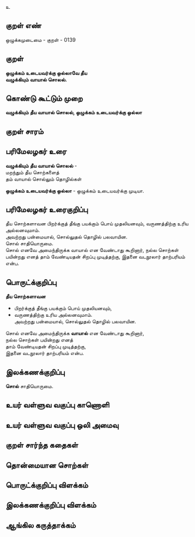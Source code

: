 உ

## குறள் எண் 

ஒழுக்கமுடைமை - குறள் - 0139  

## குறள் 

**ஒழுக்கம் உடையவர்க்கு ஒல்லாவே தீய  
வழுக்கியும் வாயால் சொலல்.** 

## கொண்டு கூட்டும் முறை

**வழுக்கியும் தீய வாயால் சொலல், ஒழுக்கம் உடையவர்க்கு ஒல்லா**  

## குறள் சாரம் 


## பரிமேலழகர் உரை

**வழுக்கியும் தீய வாயால் சொலல்** -  
மறந்தும் தீய சொற்களைத்  
தம் வாயால் சொல்லும் தொழில்கள்  

**ஒழுக்கம் உடையவர்க்கு ஒல்லா** - ஒழுக்கம் உடையவர்க்கு முடியா. 

## பரிமேலழகர் உரைகுறிப்பு   

தீய சொற்களாவன பிறர்க்குத் தீங்கு பயக்கும் பொய் முதலியனவும், வருணத்திற்கு உரிய அல்லனவுமாம்.  
அவற்றது பன்மையால், சொல்லுதல் தொழில் பலவாயின.  
சொல் சாதியொருமை.  
சொல் எனவே அமைந்திருக்க வாயால் என வேண்டாது கூறினார், நல்ல சொற்கள் பயின்றது எனத் தாம் வேண்டியதன் சிறப்பு முடித்தற்கு, இதனை வடநூலார் தாற்பரியம் என்ப.  

## பொருட்க்குறிப்பு 

**தீய சொற்களாவன**  
* பிறர்க்குத் தீங்கு பயக்கும் பொய் முதலியனவும்,  
* வருணத்திற்கு உரிய அல்லனவுமாம்.  
அவற்றது பன்மையால், சொல்லுதல் தொழில் பலவாயின.  

 
சொல் எனவே அமைந்திருக்க **வாயால்** என வேண்டாது கூறினார்,  
நல்ல சொற்கள் பயின்றது எனத்   
தாம் வேண்டியதன் சிறப்பு முடித்தற்கு,  
இதனை வடநூலார் தாற்பரியம் என்ப.  

## இலக்கணக்குறிப்பு  

**சொல்** சாதியொருமை. 

## உயர் வள்ளுவ வகுப்பு காணொளி


## உயர் வள்ளுவ வகுப்பு ஒலி அமைவு 

 
## குறள் சார்ந்த கதைகள் 


## தொன்மையான சொற்கள்


## பொருட்க்குறிப்பு விளக்கம்


## இலக்கணக்குறிப்பு விளக்கம்


## ஆங்கில கருத்தாக்கம் 


